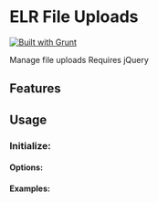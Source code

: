 # ELR File Uploads

[![Built with Grunt](https://cdn.gruntjs.com/builtwith.png)](http://gruntjs.com/)

Manage file uploads
Requires jQuery

## Features

## Usage

### Initialize:

#### Options:

#### Examples: